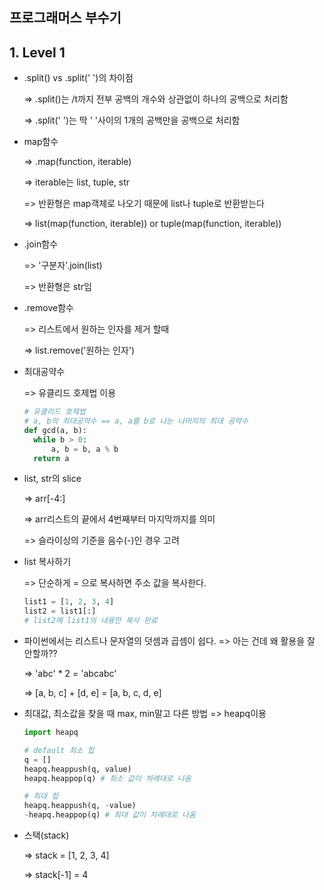 ## 프로그래머스 부수기



## 1. Level 1

- .split() vs .split(' ')의 차이점

  => .split()는 /t까지 전부 공백의 개수와 상관없이 하나의 공백으로 처리함

  => .split(' ')는 딱 ' '사이의 1개의 공백만을 공백으로 처리함



- map함수

  => .map(function, iterable)

  => iterable는 list, tuple, str

  => 반환형은 map객체로 나오기 때문에 list나 tuple로 반환받는다

  => list(map(function, iterable)) or tuple(map(function, iterable))

  

- .join함수

  => '구분자'.join(list)

  => 반환형은 str임

  

- .remove함수

  => 리스트에서 원하는 인자를 제거 할때

  => list.remove('원하는 인자')

  

- 최대공약수

  => 유클리드 호제법 이용

  ```python
  # 유클리드 호제법
  # a, b의 최대공약수 == a, a를 b로 나눈 나머지의 최대 공약수
  def gcd(a, b):
  	while b > 0:
  		a, b = b, a % b
  	return a
  ```

  

- list, str의 slice

  => arr[-4:]

  => arr리스트의 끝에서 4번째부터 마지막까지를 의미

  => 슬라이싱의 기준을 음수(-)인 경우 고려

  

- list 복사하기

  => 단순하게 = 으로 복사하면 주소 값을 복사한다.

  ```python
  list1 = [1, 2, 3, 4]
  list2 = list1[:]
  # list2에 list1의 내용만 복사 완료
  ```



- 파이썬에서는 리스트나 문자열의 덧셈과 곱셈이 쉽다. => 아는 건데 왜 활용을 잘 안할까??

  => 'abc' * 2 = 'abcabc'

  => [a, b, c] + [d, e] = [a, b, c, d, e]



- 최대값, 최소값을 찾을 때 max, min말고 다른 방법 => heapq이용

  ```python
  import heapq
  
  # default 최소 힙
  q = []
  heapq.heappush(q, value)
  heapq.heappop(q) # 최소 값이 차례대로 나옴
  
  # 최대 힙
  heapq.heappush(q, -value)
  -heapq.heappop(q) # 최대 값이 차례대로 나옴
  
  ```

  

- 스택(stack)

  => stack = [1, 2, 3, 4]

  => stack[-1] = 4
